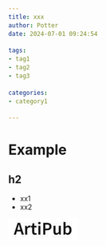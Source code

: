```yaml
---
title: xxx
author: Potter
date: 2024-07-01 09:24:54

tags: 
- tag1
- tag2
- tag3

categories: 
- category1

---
```


# Example

## h2
- xx1
- xx2

![Untitled](./xxx/artiPub.jpg)


